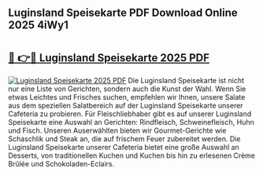## Luginsland Speisekarte PDF Download Online 2025 4iWy1

# <h2><a href="http://gce7jx.nevu.top/?p=Luginsland+Speisekarte">🔗 👉🔴 Luginsland Speisekarte 2025 PDF</a></h2>

[![Luginsland Speisekarte 2025 PDF](https://i.imgur.com/dBaPXMq.png)](http://gce7jx.nevu.top/?p=Luginsland+Speisekarte)
Die Luginsland Speisekarte ist nicht nur eine Liste von Gerichten, sondern auch die Kunst der Wahl. Wenn Sie etwas Leichtes und Frisches suchen, empfehlen wir Ihnen, unsere Salate aus dem speziellen Salatbereich auf der Luginsland Speisekarte unserer Cafeteria zu probieren. Für Fleischliebhaber gibt es auf unserer Luginsland Speisekarte eine Auswahl an Gerichten: Rindfleisch, Schweinefleisch, Huhn und Fisch. Unseren Auserwählten bieten wir Gourmet-Gerichte wie Schaschlik und Steak an, die auf frischem Feuer zubereitet werden. Die Luginsland Speisekarte unserer Cafeteria bietet eine große Auswahl an Desserts, von traditionellen Kuchen und Kuchen bis hin zu erlesenen Crème Brûlée und Schokoladen-Eclairs.
